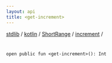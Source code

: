 ```yaml
---
layout: api
title: <get-increment>
---
```

[stdlib](../../../index.html) / [kotlin](../../index.html) / [ShortRange](../index.html) / [increment](index.html) / [<get-increment>](_get-increment_.html)

# <get-increment>

```
open public fun <get-increment>(): Int
```
